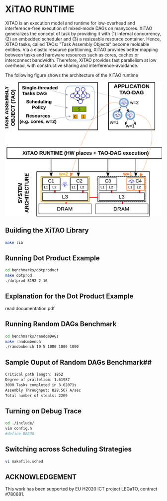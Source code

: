# XiTAO RUNTIME #
XiTAO is an execution model and runtime for low-overhead and interference-free execution of mixed-mode DAGs on manycores. XiTAO generalizes the concept of task by providing it with (1) internal concurrency, (2) an embedded scheduler and (3) a resizeable resource container. Hence, XiTAO tasks, called TAOs: "Task Assembly Objects" become moldable entities. Via a elastic resource partitioning, XiTAO provides better mapping between tasks and hardware resources such as cores, caches or interconnect bandwidth. Therefore, XiTAO provides fast parallelism at low overhead, with constructive sharing and interference-avoidance. 

The following figure shows the architecture of the XiTAO runtime


![Image of the XiTAO Arch](xitao_arch.png)

## Building the XiTAO Library ##
```bash
make lib
```

## Running Dot Product Example ##
```bash
cd benchmarks/dotproduct
make dotprod
./dotprod 8192 2 16
```

## Explanation for the Dot Product Example ##
read documentation.pdf

## Running Random DAGs Benchmark ##
```bash
cd benchmarks/randomDAGs
make randombench
./randombench 10 5 1000 1000 1000
```

## Sample Ouput of Random DAGs Benchmark##
```bash
Critical path length: 1852
Degree of prallelism: 1.61987
3000 Tasks completed in 3.62071s
Assembly Throughput: 828.567 A/sec
Total number of steals: 2209
```

## Turning on Debug Trace ##
```bash
cd ./include/
vim config.h
#define DEBUG
```

## Switching across Scheduling Strategies ##
```bash
vi makefile.sched
```

## ACKNOWLEDGEMENT ##
This work has been supported by EU H2020 ICT project LEGaTO, contract #780681.

